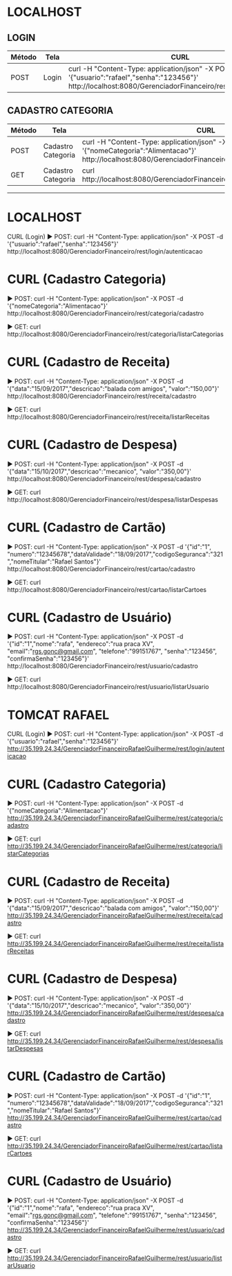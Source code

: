 # LOCALHOST

## LOGIN
|Método |Tela| CURL | Testado
|------ |------ | ------ | ------ |
|POST|Login|curl -H "Content-Type: application/json" -X POST -d '{"usuario":"rafael","senha":"123456"}' http://localhost:8080/GerenciadorFinanceiro/rest/login/autenticacao| OK

## CADASTRO CATEGORIA
|Método |Tela| CURL | Testado
|------ |------ | ------ | ------ |
|POST|Cadastro Categoria|curl -H "Content-Type: application/json" -X POST -d '{"nomeCategoria":"Alimentacao"}' http://localhost:8080/GerenciadorFinanceiro/rest/categoria/cadastro| OK
|GET|Cadastro Categoria|curl http://localhost:8080/GerenciadorFinanceiro/rest/categoria/listarCategorias| OK

---------------------
# LOCALHOST

CURL (Login)
► POST: curl -H "Content-Type: application/json" -X POST -d '{"usuario":"rafael","senha":"123456"}' http://localhost:8080/GerenciadorFinanceiro/rest/login/autenticacao

# CURL (Cadastro Categoria)
► POST: curl -H "Content-Type: application/json" -X POST -d '{"nomeCategoria":"Alimentacao"}' http://localhost:8080/GerenciadorFinanceiro/rest/categoria/cadastro

► GET: curl http://localhost:8080/GerenciadorFinanceiro/rest/categoria/listarCategorias

# CURL (Cadastro de Receita)
► POST: curl -H "Content-Type: application/json" -X POST -d '{"data":"15/09/2017","descricao":"balada com amigos", "valor":"150,00"}' http://localhost:8080/GerenciadorFinanceiro/rest/receita/cadastro

► GET: curl http://localhost:8080/GerenciadorFinanceiro/rest/receita/listarReceitas

# CURL (Cadastro de Despesa)
► POST: curl -H "Content-Type: application/json" -X POST -d '{"data":"15/10/2017","descricao":"mecanico", "valor":"350,00"}' http://localhost:8080/GerenciadorFinanceiro/rest/despesa/cadastro

► GET: curl http://localhost:8080/GerenciadorFinanceiro/rest/despesa/listarDespesas

# CURL (Cadastro de Cartão)
► POST: curl -H "Content-Type: application/json" -X POST -d '{"id":"1", "numero":"12345678","dataValidade":"18/09/2017","codigoSeguranca":"321","nomeTitular":"Rafael Santos"}' http://localhost:8080/GerenciadorFinanceiro/rest/cartao/cadastro

► GET: curl http://localhost:8080/GerenciadorFinanceiro/rest/cartao/listarCartoes

# CURL (Cadastro de Usuário)
► POST: curl -H "Content-Type: application/json" -X POST -d '{"id":"1","nome":"rafa", "endereco":"rua praca XV", "email":"rgs.gonc@gmail.com", "telefone":"99151767", "senha":"123456", "confirmaSenha":"123456"}' http://localhost:8080/GerenciadorFinanceiro/rest/usuario/cadastro

► GET: curl http://localhost:8080/GerenciadorFinanceiro/rest/usuario/listarUsuario 

# TOMCAT RAFAEL

CURL (Login)
► POST: curl -H "Content-Type: application/json" -X POST -d '{"usuario":"rafael","senha":"123456"}' http://35.199.24.34/GerenciadorFinanceiroRafaelGuilherme/rest/login/autenticacao

# CURL (Cadastro Categoria)
► POST: curl -H "Content-Type: application/json" -X POST -d '{"nomeCategoria":"Alimentacao"}' http://35.199.24.34/GerenciadorFinanceiroRafaelGuilherme/rest/categoria/cadastro

► GET: curl http://35.199.24.34/GerenciadorFinanceiroRafaelGuilherme/rest/categoria/listarCategorias

# CURL (Cadastro de Receita)
► POST: curl -H "Content-Type: application/json" -X POST -d '{"data":"15/09/2017","descricao":"balada com amigos", "valor":"150,00"}' http://35.199.24.34/GerenciadorFinanceiroRafaelGuilherme/rest/receita/cadastro

► GET: curl http://35.199.24.34/GerenciadorFinanceiroRafaelGuilherme/rest/receita/listarReceitas

# CURL (Cadastro de Despesa)
► POST: curl -H "Content-Type: application/json" -X POST -d '{"data":"15/10/2017","descricao":"mecanico", "valor":"350,00"}' http://35.199.24.34/GerenciadorFinanceiroRafaelGuilherme/rest/despesa/cadastro

► GET: curl http://35.199.24.34/GerenciadorFinanceiroRafaelGuilherme/rest/despesa/listarDespesas

# CURL (Cadastro de Cartão)
► POST: curl -H "Content-Type: application/json" -X POST -d '{"id":"1", "numero":"12345678","dataValidade":"18/09/2017","codigoSeguranca":"321","nomeTitular":"Rafael Santos"}' http://35.199.24.34/GerenciadorFinanceiroRafaelGuilherme/rest/cartao/cadastro

► GET: curl http://35.199.24.34/GerenciadorFinanceiroRafaelGuilherme/rest/cartao/listarCartoes

# CURL (Cadastro de Usuário)
► POST: curl -H "Content-Type: application/json" -X POST -d '{"id":"1","nome":"rafa", "endereco":"rua praca XV", "email":"rgs.gonc@gmail.com", "telefone":"99151767", "senha":"123456", "confirmaSenha":"123456"}' http://35.199.24.34/GerenciadorFinanceiroRafaelGuilherme/rest/usuario/cadastro

► GET: curl http://35.199.24.34/GerenciadorFinanceiroRafaelGuilherme/rest/usuario/listarUsuario 
